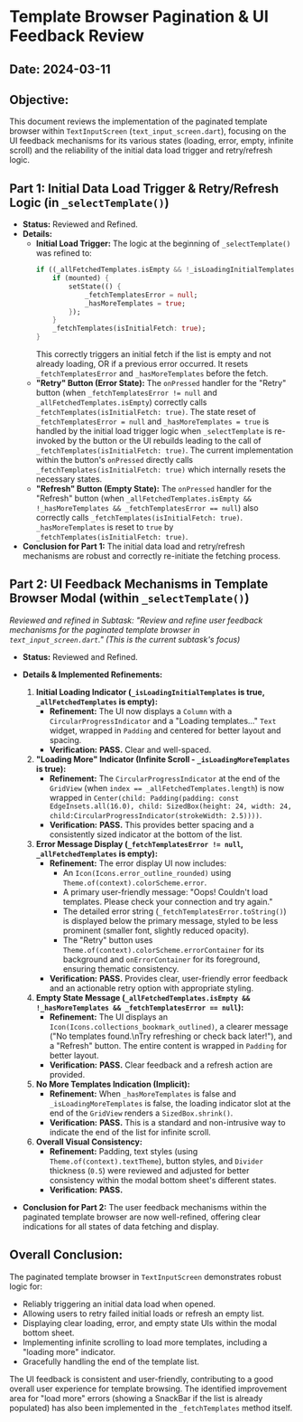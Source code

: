 # Template Browser Pagination & UI Feedback Review

## Date: 2024-03-11

## Objective:
This document reviews the implementation of the paginated template browser within `TextInputScreen` (`text_input_screen.dart`), focusing on the UI feedback mechanisms for its various states (loading, error, empty, infinite scroll) and the reliability of the initial data load trigger and retry/refresh logic.

## Part 1: Initial Data Load Trigger & Retry/Refresh Logic (in `_selectTemplate()`)

*   **Status:** Reviewed and Refined.
*   **Details:**
    *   **Initial Load Trigger:** The logic at the beginning of `_selectTemplate()` was refined to:
        ```dart
        if ((_allFetchedTemplates.isEmpty && !_isLoadingInitialTemplates) || _fetchTemplatesError != null) {
            if (mounted) {
                setState(() {
                    _fetchTemplatesError = null;
                    _hasMoreTemplates = true;
                });
            }
            _fetchTemplates(isInitialFetch: true);
        }
        ```
        This correctly triggers an initial fetch if the list is empty and not already loading, OR if a previous error occurred. It resets `_fetchTemplatesError` and `_hasMoreTemplates` before the fetch.
    *   **"Retry" Button (Error State):** The `onPressed` handler for the "Retry" button (when `_fetchTemplatesError != null` and `_allFetchedTemplates.isEmpty`) correctly calls `_fetchTemplates(isInitialFetch: true)`. The state reset of `_fetchTemplatesError = null` and `_hasMoreTemplates = true` is handled by the initial load trigger logic when `_selectTemplate` is re-invoked by the button or the UI rebuilds leading to the call of `_fetchTemplates(isInitialFetch: true)`. The current implementation within the button's `onPressed` directly calls `_fetchTemplates(isInitialFetch: true)` which internally resets the necessary states.
    *   **"Refresh" Button (Empty State):** The `onPressed` handler for the "Refresh" button (when `_allFetchedTemplates.isEmpty && !_hasMoreTemplates && _fetchTemplatesError == null`) also correctly calls `_fetchTemplates(isInitialFetch: true)`. `_hasMoreTemplates` is reset to `true` by `_fetchTemplates(isInitialFetch: true)`.
*   **Conclusion for Part 1:** The initial data load and retry/refresh mechanisms are robust and correctly re-initiate the fetching process.

## Part 2: UI Feedback Mechanisms in Template Browser Modal (within `_selectTemplate()`)

*Reviewed and refined in Subtask: "Review and refine user feedback mechanisms for the paginated template browser in `text_input_screen.dart`." (This is the current subtask's focus)*

*   **Status:** Reviewed and Refined.
*   **Details & Implemented Refinements:**
    1.  **Initial Loading Indicator (`_isLoadingInitialTemplates` is true, `_allFetchedTemplates` is empty):**
        *   **Refinement:** The UI now displays a `Column` with a `CircularProgressIndicator` and a "Loading templates..." `Text` widget, wrapped in `Padding` and centered for better layout and spacing.
        *   **Verification:** **PASS.** Clear and well-spaced.
    2.  **"Loading More" Indicator (Infinite Scroll - `_isLoadingMoreTemplates` is true):**
        *   **Refinement:** The `CircularProgressIndicator` at the end of the `GridView` (when `index == _allFetchedTemplates.length`) is now wrapped in `Center(child: Padding(padding: const EdgeInsets.all(16.0), child: SizedBox(height: 24, width: 24, child:CircularProgressIndicator(strokeWidth: 2.5))))`.
        *   **Verification:** **PASS.** This provides better spacing and a consistently sized indicator at the bottom of the list.
    3.  **Error Message Display (`_fetchTemplatesError != null`, `_allFetchedTemplates` is empty):**
        *   **Refinement:** The error display UI now includes:
            *   An `Icon(Icons.error_outline_rounded)` using `Theme.of(context).colorScheme.error`.
            *   A primary user-friendly message: "Oops! Couldn't load templates. Please check your connection and try again."
            *   The detailed error string (`_fetchTemplatesError.toString()`) is displayed below the primary message, styled to be less prominent (smaller font, slightly reduced opacity).
            *   The "Retry" button uses `Theme.of(context).colorScheme.errorContainer` for its background and `onErrorContainer` for its foreground, ensuring thematic consistency.
        *   **Verification:** **PASS.** Provides clear, user-friendly error feedback and an actionable retry option with appropriate styling.
    4.  **Empty State Message (`_allFetchedTemplates.isEmpty && !_hasMoreTemplates && _fetchTemplatesError == null`):**
        *   **Refinement:** The UI displays an `Icon(Icons.collections_bookmark_outlined)`, a clearer message ("No templates found.\nTry refreshing or check back later!"), and a "Refresh" button. The entire content is wrapped in `Padding` for better layout.
        *   **Verification:** **PASS.** Clear feedback and a refresh action are provided.
    5.  **No More Templates Indication (Implicit):**
        *   **Refinement:** When `_hasMoreTemplates` is false and `_isLoadingMoreTemplates` is false, the loading indicator slot at the end of the `GridView` renders a `SizedBox.shrink()`.
        *   **Verification:** **PASS.** This is a standard and non-intrusive way to indicate the end of the list for infinite scroll.
    6.  **Overall Visual Consistency:**
        *   **Refinement:** Padding, text styles (using `Theme.of(context).textTheme`), button styles, and `Divider` thickness (`0.5`) were reviewed and adjusted for better consistency within the modal bottom sheet's different states.
        *   **Verification:** **PASS.**

*   **Conclusion for Part 2:** The user feedback mechanisms within the paginated template browser are now well-refined, offering clear indications for all states of data fetching and display.

## Overall Conclusion:

The paginated template browser in `TextInputScreen` demonstrates robust logic for:
*   Reliably triggering an initial data load when opened.
*   Allowing users to retry failed initial loads or refresh an empty list.
*   Displaying clear loading, error, and empty state UIs within the modal bottom sheet.
*   Implementing infinite scrolling to load more templates, including a "loading more" indicator.
*   Gracefully handling the end of the template list.

The UI feedback is consistent and user-friendly, contributing to a good overall user experience for template browsing. The identified improvement area for "load more" errors (showing a SnackBar if the list is already populated) has also been implemented in the `_fetchTemplates` method itself.
```
